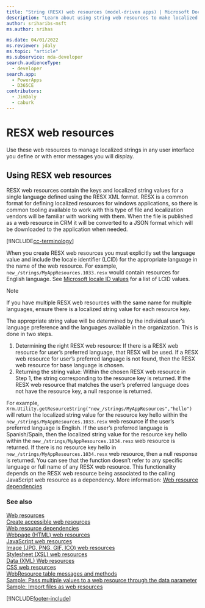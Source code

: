 ```yaml
---
title: "String (RESX) web resources (model-driven apps) | Microsoft Docs" # Intent and product brand in a unique string of 43-59 chars including spaces
description: "Learn about using string web resources to make localized strings available for use" # 115-145 characters including spaces. This abstract displays in the search result.
author: sriharibs-msft
ms.author: srihas

ms.date: 04/01/2022
ms.reviewer: jdaly
ms.topic: "article"
ms.subservice: mda-developer
search.audienceType: 
  - developer
search.app: 
  - PowerApps
  - D365CE
contributors: 
  - JimDaly
  - caburk
---
```

# RESX web resources

Use these web resources to manage localized strings in any user interface you define or with error messages you will display. 

## Using RESX web resources

RESX web resources contain the keys and localized string values for a single language defined using the RESX XML format. RESX is a common format for defining localized resources for windows applications, so there is common tooling available to work with this type of file and localization vendors will be familiar with working with them. When the file is published as a web resource in CRM it will be converted to a JSON format which will be downloaded to the application when needed.

[!INCLUDE[cc-terminology](../data-platform/includes/cc-terminology.md)]

When you create RESX web resources you must explicitly set the language value and include the locale identifier (LCID) for the appropriate language in the name of the web resource. For example, `new_/strings/MyAppResources.1033.resx` would contain resources for English language.  See [Microsoft locale ID values](/previous-versions/windows/embedded/ms912047(v=winembedded.10)) for a list of LCID values.

> [!NOTE]
> If you have multiple RESX web resources with the same name for multiple languages, ensure there is a localized string value for each resource key.

The appropriate string value will be determined by the individual user’s language preference and the languages available in the organization. This is done in two steps.

1. Determining the right RESX web resource: If there is a RESX web resource for user’s preferred language, that RESX will be used. If a RESX web resource for user’s preferred language is not found, then the RESX web resource for base language is chosen.
2. Returning the string value: Within the chosen RESX web resource in Step 1, the string corresponding to the resource key is returned. If the RESX web resource that matches the user’s preferred language does not have the resource key, a null response is returned.
 
For example, `Xrm.Utility.getResourceString("new_/strings/MyAppResources","hello")` will return the localized string value for the resource key hello within the `new_/strings/MyAppResources.1033.resx` web resource if the user’s preferred language is English. If the user’s preferred language is Spanish/Spain, then the localized string value for the resource key hello within the `new_/strings/MyAppResources.1034.resx` web resource is returned. If there is no resource key hello in `new_/strings/MyAppResources.1034.resx` web resource, then a null response is returned. You can see that the function doesn’t refer to any specific language or full name of any RESX web resource. This functionality depends on the RESX web resource being associated to the calling JavaScript web resource as a dependency. More information: [Web resource dependencies](web-resource-dependencies.md)


### See also

[Web resources](web-resources.md)<br />
[Create accessible web resources](create-accessible-web-resources.md)<br />
[Web resource dependencies](web-resource-dependencies.md)<br />
[Webpage (HTML) web resources](webpage-html-web-resources.md)<br />
[JavaScript web resources](script-jscript-web-resources.md)<br />
[Image (JPG, PNG, GIF, ICO) web resources](image-web-resources.md)<br />
[Stylesheet (XSL) web resources](stylesheet-xsl-web-resources.md)<br />
[Data (XML) Web resources](data-xml-web-resources.md)<br />
[CSS web resources](css-web-resources.md)<br />
[WebResource table messages and methods](../data-platform/reference/entities/webresource.md)<br />
[Sample: Pass multiple values to a  web resource through the data parameter](sample-pass-multiple-values-web-resource-through-data-parameter.md)<br />
[Sample: Import files as web resources](sample-import-files-web-resources.md)


[!INCLUDE[footer-include](../../includes/footer-banner.md)]